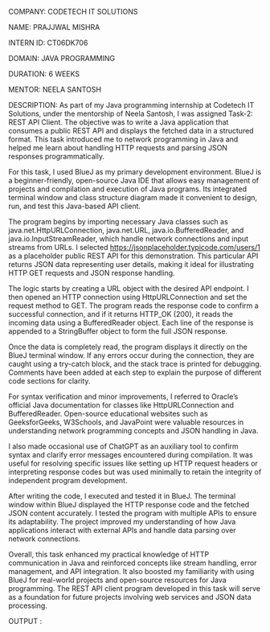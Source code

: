 COMPANY: CODETECH IT SOLUTIONS  

NAME: PRAJJWAL MISHRA  

INTERN ID: CT06DK706

DOMAIN: JAVA PROGRAMMING  

DURATION: 6 WEEKS  

MENTOR: NEELA SANTOSH 

DESCRIPTION: As part of my Java programming internship at Codetech IT Solutions, under the mentorship of Neela Santosh, I was assigned Task-2: REST API Client. The objective was to write a Java application that consumes a public REST API and displays the fetched data in a structured format. This task introduced me to network programming in Java and helped me learn about handling HTTP requests and parsing JSON responses programmatically.

For this task, I used BlueJ as my primary development environment. BlueJ is a beginner-friendly, open-source Java IDE that allows easy management of projects and compilation and execution of Java programs. Its integrated terminal window and class structure diagram made it convenient to design, run, and test this Java-based API client.

The program begins by importing necessary Java classes such as java.net.HttpURLConnection, java.net.URL, java.io.BufferedReader, and java.io.InputStreamReader, which handle network connections and input streams from URLs. I selected https://jsonplaceholder.typicode.com/users/1 as a placeholder public REST API for this demonstration. This particular API returns JSON data representing user details, making it ideal for illustrating HTTP GET requests and JSON response handling.

The logic starts by creating a URL object with the desired API endpoint. I then opened an HTTP connection using HttpURLConnection and set the request method to GET. The program reads the response code to confirm a successful connection, and if it returns HTTP_OK (200), it reads the incoming data using a BufferedReader object. Each line of the response is appended to a StringBuffer object to form the full JSON response.

Once the data is completely read, the program displays it directly on the BlueJ terminal window. If any errors occur during the connection, they are caught using a try-catch block, and the stack trace is printed for debugging. Comments have been added at each step to explain the purpose of different code sections for clarity.

For syntax verification and minor improvements, I referred to Oracle’s official Java documentation for classes like HttpURLConnection and BufferedReader. Open-source educational websites such as GeeksforGeeks, W3Schools, and JavaPoint were valuable resources in understanding network programming concepts and JSON handling in Java.

I also made occasional use of ChatGPT as an auxiliary tool to confirm syntax and clarify error messages encountered during compilation. It was useful for resolving specific issues like setting up HTTP request headers or interpreting response codes but was used minimally to retain the integrity of independent program development.

After writing the code, I executed and tested it in BlueJ. The terminal window within BlueJ displayed the HTTP response code and the fetched JSON content accurately. I tested the program with multiple APIs to ensure its adaptability. The project improved my understanding of how Java applications interact with external APIs and handle data parsing over network connections.

Overall, this task enhanced my practical knowledge of HTTP communication in Java and reinforced concepts like stream handling, error management, and API integration. It also boosted my familiarity with using BlueJ for real-world projects and open-source resources for Java programming. The REST API client program developed in this task will serve as a foundation for future projects involving web services and JSON data processing.

OUTPUT :
